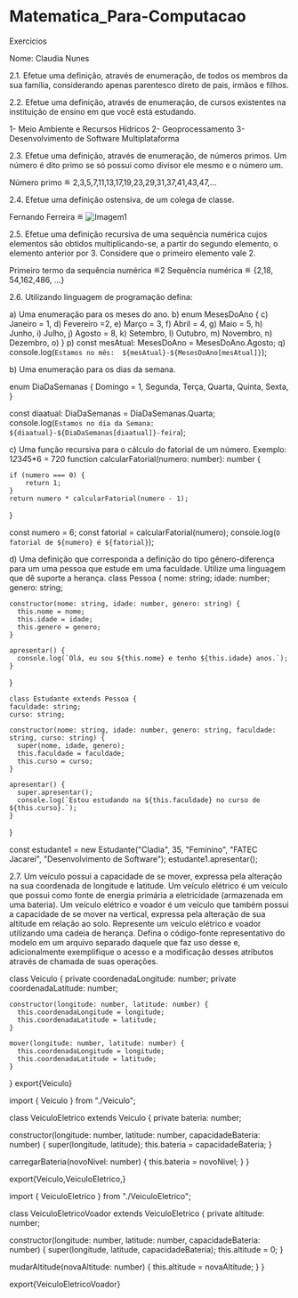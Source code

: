 # Matematica_Para-Computacao
Exercicios

Nome: Claudia Nunes 

2.1. Efetue uma definição, através de enumeração, de todos os membros da sua família,
considerando apenas parentesco direto de pais, irmãos e filhos.
 


2.2. Efetue uma definição, através de enumeração, de cursos existentes na instituição de
ensino em que você está estudando.

1-	Meio Ambiente e Recursos Hídricos
2-	Geoprocessamento
3-	Desenvolvimento de Software Multiplataforma

2.3. Efetue uma definição, através de enumeração, de números primos. Um número é dito
primo se só possui como divisor ele mesmo e o número um.

Número primo ≝ 2,3,5,7,11,13,17,19,23,29,31,37,41,43,47,...

2.4. Efetue uma definição ostensiva, de um colega de classe.

Fernando Ferreira ≝ ![Imagem1](https://github.com/Claudia-Nunes/Matematica_Para-Computacao/assets/104475381/25aecc8a-d41e-40f4-9daa-5ed75dd3ef73)




2.5. Efetue uma definição recursiva de uma sequência numérica cujos elementos são obtidos
multiplicando-se, a partir do segundo elemento, o elemento anterior por 3. Considere que o
primeiro elemento vale 2.

Primeiro termo da sequência numérica ≝2
Sequência numérica ≝ {2,18, 54,162,486, ...}










2.6. Utilizando linguagem de programação defina:

a)	Uma enumeração para os meses do ano.
b)	enum MesesDoAno {
c)	    Janeiro = 1,
d)	    Fevereiro =2,
e)	    Março = 3,
f)	    Abril = 4,
g)	    Maio = 5,
h)	    Junho,
i)	    Julho,
j)	    Agosto = 8,
k)	    Setembro,
l)	    Outubro,
m)	    Novembro,
n)	    Dezembro,
o)	  }
p)	  const mesAtual: MesesDoAno = MesesDoAno.Agosto;
q)	  console.log(`Estamos no mês:  ${mesAtual}-${MesesDoAno[mesAtual]}`);






















b) Uma enumeração para os dias da semana.

enum DiaDaSemanas {
  Domingo = 1,
  Segunda,
  Terça,
  Quarta,
  Quinta,
  Sexta,
}

const diaatual: DiaDaSemanas = DiaDaSemanas.Quarta;
console.log(`Estamos no dia da Semana:  ${diaatual}-${DiaDaSemanas[diaatual]}-feira`);

c) Uma função recursiva para o cálculo do fatorial de um número.
Exemplo: 1*2*3*4*5*6 = 720
function calcularFatorial(numero: number): number {

    if (numero === 0) {
        return 1;
    }
    return numero * calcularFatorial(numero - 1);
}

const numero = 6;
const fatorial = calcularFatorial(numero);
console.log(`O fatorial de ${numero} é ${fatorial}`);








d) Uma definição que corresponda a definição do tipo gênero-diferença para um uma pessoa
que estude em uma faculdade. Utilize uma linguagem que dê suporte a herança.
class Pessoa {
    nome: string;
    idade: number;
    genero: string;
  
    constructor(nome: string, idade: number, genero: string) {
      this.nome = nome;
      this.idade = idade;
      this.genero = genero;
    }
  
    apresentar() {
      console.log(`Olá, eu sou ${this.nome} e tenho ${this.idade} anos.`);
    }
  }
  
    class Estudante extends Pessoa {
    faculdade: string;
    curso: string;
  
    constructor(nome: string, idade: number, genero: string, faculdade: string, curso: string) {
      super(nome, idade, genero);
      this.faculdade = faculdade;
      this.curso = curso;
    }
  
    apresentar() {
      super.apresentar();
      console.log(`Estou estudando na ${this.faculdade} no curso de ${this.curso}.`);
    }
  }
  
  const estudante1 = new Estudante("Cladia", 35, "Feminino", "FATEC Jacareí", "Desenvolvimento de Software");
  estudante1.apresentar();
  


2.7. Um veículo possui a capacidade de se mover, expressa pela alteração na sua coordenada
de longitude e latitude. Um veículo elétrico é um veículo que possui como fonte de energia
primária a eletricidade (armazenada em uma bateria). Um veículo elétrico e voador é um
veículo que também possui a capacidade de se mover na vertical, expressa pela alteração de
sua altitude em relação ao solo. Represente um veículo elétrico e voador utilizando uma cadeia
de herança. Defina o código-fonte representativo do modelo em um arquivo separado daquele
que faz uso desse e, adicionalmente exemplifique o acesso e a modificação desses atributos
através de chamada de suas operações.

class Veiculo {
    private coordenadaLongitude: number;
    private coordenadaLatitude: number;
  
    constructor(longitude: number, latitude: number) {
      this.coordenadaLongitude = longitude;
      this.coordenadaLatitude = latitude;
    }
  
    mover(longitude: number, latitude: number) {
      this.coordenadaLongitude = longitude;
      this.coordenadaLatitude = latitude;
    }
  }
  export{Veiculo}

import { Veiculo } from "./Veiculo";

class VeiculoEletrico extends Veiculo {
  private bateria: number;

  constructor(longitude: number, latitude: number, capacidadeBateria: number) {
    super(longitude, latitude);
    this.bateria = capacidadeBateria;
  }

  carregarBateria(novoNivel: number) {
    this.bateria = novoNivel;
  }
}

export{Veiculo,VeiculoEletrico,}

import { VeiculoEletrico } from "./VeiculoEletrico";

class VeiculoEletricoVoador extends VeiculoEletrico {
  private altitude: number;

  constructor(longitude: number, latitude: number, capacidadeBateria: number) {
    super(longitude, latitude, capacidadeBateria);
    this.altitude = 0;
  }

  mudarAltitude(novaAltitude: number) {
    this.altitude = novaAltitude;
  }
}

export{VeiculoEletricoVoador}

